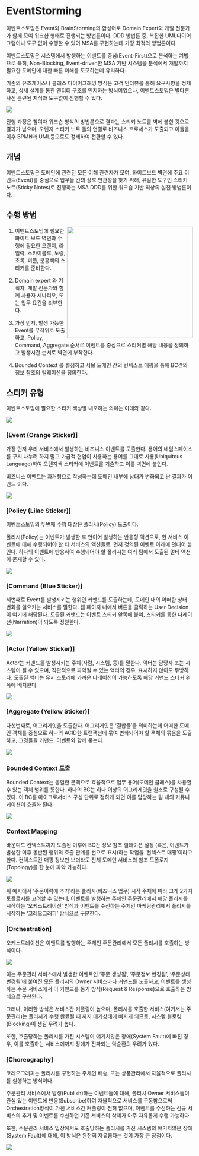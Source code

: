# EventStorming

이벤트스토밍은 Event와 BrainStorming의 합성어로 Domain Expert와 개발 전문가가 함께 모여 워크샵 형태로
진행되는 방법론이다. DDD 방법론 중, 복잡한 UML다이어그램이나 도구 없이 수행할 수 있어 MSA를 구현하는데 가장
 최적의 방법론이다.

이벤트스토밍은 시스템에서 발생하는 이벤트를 중심(Event-First)으로 분석하는 기법으로 특히, Non-Blocking,
Event-driven한 MSA 기반 시스템을 분석에서 개발까지 필요한 도메인에 대한 빠른 이해를 도모하는데 유리하다.

기존의 유즈케이스나 클래스 다이어그래밍 방식은 고객 인터뷰를 통해 요구사항을 정제하고, 상세 설계를 통한 엔티티 
구조를 인지하는 방식이었으나, 이벤트스토밍은 별다른 사전 훈련된 지식과 도구없이 진행할 수 있다.

![](/img/03_Bizdevops/03/01/image31.png)

진행 과정은 참여자 워크숍 방식의 방법론으로 결과는 스티키 노트를 벽에 붙힌 것으로 결과가 남으며, 오렌지 스티키 노트
들의 연결로 비즈니스 프로세스가 도출되고 이들을 이후 BPMN과 UML등으로도 정제하여 전환할 수 있다.

## **개념**

이벤트스토밍은 도메인에 관련된 모든 이해 관련자가 모여, 화이트보드 벽면에 주요 이벤트(Event)를 중심으로 업무들 간의
 상호 연관성을 찾기 위해, 유일한 도구인 스티키 노트(Sticky Notes)로 진행하는 MSA DDD를 위한 워크숍 기반 최상의
실천 방법론이다.

## **수행 방법**
<img src="/img/03_Bizdevops/03/01/image32.jpeg" align="right" width="340" height="300"></img>

1.  이벤트스토밍에 필요한 화이트 보드 벽면과 수행에 필요한
    오렌지, 라일락, 스카이블루, 노랑, 초록, 퍼플, 분홍색의 스티커를 준비한다.

2.  Domain expert 와 기획자, 개발 전문가와 함께 사용자 시나리오, 또는 업무 요건을 리뷰한다.

3.  가장 먼저, 발생 가능한 Event를 무작위로 도출하고, Policy, Command, Aggregate 순서로 이벤트를
    중심으로 스티커별 해당 내용을 정의하고 발생시간 순서로 벽면에 부착한다.

4.  Bounded Context 를 설정하고 서브 도메인 간의 컨텍스트 매핑을 통해 BC간의 정보 참조의 릴레이션을 정의한다.

## **스티커 유형**

이벤트스토밍에 필요한 스티커 색상별 내포하는 의미는 아래와 같다.

![](/img/03_Bizdevops/03/01/image33.png)

### **\[Event (Orange Sticker)\]**

가장 먼저 우리 서비스에서 발생하는 비즈니스 이벤트를 도출한다. 용어의 네임스페이스를 구지 나누려 하지 말고 가급적 
현업이 사용하는 용어를 그대로 사용(Ubiquitous Language)하여 오렌지색 스티커에 이벤트를 기술하고 이를
벽면에 붙인다.

비즈니스 이벤트는 과거형으로 작성하는데 도메인 내부에 상태가 변화되고 난 결과가 이벤트 이다.

![](/img/03_Bizdevops/03/01/image34.png)

### **\[Policy (Lilac Sticker)\]**

이벤트스토밍의 두번째 수행 대상은 폴리시(Policy) 도출이다.

폴리시(Policy)는 이벤트가 발생한 후 연이어 발생하는 반응형 액션으로, 한 서비스 이벤트에 대해 수행되어야 할 타 
서비스의 액션들로, 먼저 정의된 이벤트 아래에 덧대어 붙인다. 
하나의 이벤트에 반응하여 수행되어야 할 폴리시는 여러 팀에서 도출된 멀티 액션이 존재할 수 있다.

![](/img/03_Bizdevops/03/01/image35.png)

### **\[Command (Blue Sticker)\]**

세번째로 Event를 발생시키는 행위인 커맨드를 도출하는데, 도메인 내의 어떠한 상태 변화를 일으키는 서비스를 말한다.
 웹 페이지 내에서 버튼을 클릭하는 User Decision이 여기에 해당된다. 
 도출된 커맨드는 이벤트 스티커 앞쪽에 붙여, 스티커를 통한 나레이션(Narration)이 되도록 정렬한다.

![](/img/03_Bizdevops/03/01/image36.png)

### **\[Actor (Yellow Sticker)\]**

Actor는 커맨드를 발생시키는 주체(사람, 시스템, 등)를 말한다. 액터는 담당자 또는 시스템이 될 수 있으며, 직관적으로
파악될 수 있는 액터의 경우, 표시하지 않아도 무방하다. 도출된 액터는 유저 스토리에 가까운 나레이션이 가능하도록 해당
커맨드 스티커 왼쪽에 배치한다.

![](/img/03_Bizdevops/03/01/image37.png)

### **\[Aggregate (Yellow Sticker)\]**

 다섯번째로, 어그리게잇을 도출한다. 어그리게잇은 ‘결합물’을 의미하는데 어떠한 도메인 객체를 중심으로 하나의 ACID한
 트랜잭션에 묶여 변화되어야 할 객체의 묶음을 도출하고, 그것들을 커맨드, 이벤트와 함께 묶는다.

![](/img/03_Bizdevops/03/01/image38.png)

### **Bounded Context 도출**

Bounded Context는 동일한 문맥으로 효율적으로 업무 용어(도메인 클래스)를 사용할 수 있는 객체 범위를 뜻한다. 하나의
BC는 하나 이상의 어그리게잇을 원소로 구성될 수 있다. 이 BC를 마이크로서비스 구성 단위로 정하게 되면 이를 담당하는 
팀 내의 커뮤니케이션이 효율화 된다.

![](/img/03_Bizdevops/03/01/image39.png)

### **Context Mapping**

바운디드 컨텍스트까지 도출된 이후에 BC간 정보 참조 릴레이션 설정 (혹은, 이벤트가 발생한 이후 동반된 행위의 호출 
관계를 선으로 표시)하는 작업을 ‘컨텍스트 매핑’이라고 한다. 컨텍스트간 매핑 정보만 보더라도 전체 도메인 서비스의 참조
토폴로지(Topology)를 한 눈에 파악 가능하다.

![](/img/03_Bizdevops/03/01/image40.png)

위 예시에서 ‘주문이력에 추가’라는 폴리시(비즈니스 업무) 시작 주체에 따라 크게 2가지 토폴로지를 고려할 수 있는데,
 이벤트를 발행하는 주체인 주문관리에서 해당 폴리시를 시작하는 ‘오케스트레이션’ 방식과 이벤트를 수신하는 주체인 
 마케팅관리에서 폴리시를 시작하는 ‘코레오그래피’ 방식으로 구분한다.

### **\[Orchestration\]**

오케스트레이션은 이벤트를 발행하는 주체인 주문관리에서 모든 폴리시를 호출하는 방식이다.

![](/img/03_Bizdevops/03/01/image41.png)

이는 주문관리 서비스에서 발생한 이벤트인 ‘주문 생성됨’, ‘주문정보 변경됨’, ‘주문상태 변경됨’에 붙여진 모든 폴리시의
Owner 서비스마다 커맨드를 노출하고, 이벤트를 생성하는 주문 서비스에서 이 커맨드를 동기 방식(Request & Response)으로 호출하는 방식으로 구현된다.

그러나, 이러한 방식은 서비스간 커플링이 높으며, 폴리시를 호출한 서비스(여기서는 주문관리)는 폴리시가 수행 완료될 때
까지 대기상태에 빠지게 되므로, 시스템 블로킹(Blocking)이 생길 우려가 높다.

또한, 호출당하는 폴리시를 가진 시스템이 얘기치않은 장애(System Fault)에 빠진 경우, 이를 호출하는 서비스에까지 
장애가 전파되는 악순환의 우려가 있다.

### **\[Choreography\]**

코레오그래피는 폴리시를 구현하는 주체인 배송, 또는 상품관리에서 자율적으로 폴리시를 실행하는 방식이다.

주문관리 서비스에서 발생(Publish)하는 이벤트들에 대해, 폴리시 Owner 서비스들이 관심 있는 이벤트에
반응(Subscribe)하여 자율적으로 서비스를 구동함으로써 Orchestration방식이 가진 서비스간 커플링이 전혀
없으며, 이벤트를 수신하는 신규 서비스의 추가 및 이벤트를 수신하던 기존 서비스의 삭제가 아주 자유롭게 수행 가능하다.

또한, 주문관리 서비스 입장에서도 호출당하는 폴리시를 가진 시스템의 얘기치않은 장애(System Fault)에 대해, 이 방식은
완전히 자유롭다는 것이 가장 큰 장점이다.

![](/img/03_Bizdevops/03/01/image42.png)
